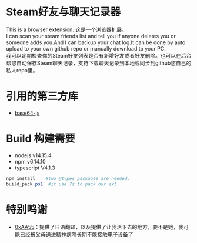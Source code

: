 # Steam好友与聊天记录器
This is a browser extension.
这是一个浏览器扩展。  
I can scan your steam friends list and tell you if anyone deletes you or someone adds you.And I can backup your chat log.It can be done by auto upload to your own github repo or manually download to your PC.    
我可以定期检查你的Steam好友列表是否有新增好友或者好友删除。也可以在后台帮您自动保存Steam聊天记录，支持下载聊天记录到本地或同步到github您自己的私人repo里。   

# 引用的第三方库
- [base64-js](https://github.com/beatgammit/base64-js)   

# Build 构建需要
- nodejs v14.15.4
- npm v6.14.10
- typescript V4.1.3
```powershell
npm install    #two @types packages are needed.
build_pack.ps1  #it use 7z to pack our ext.
```

# 特别鸣谢
- [0xAA55](https://www.0xaa55.com/)：提供了日语翻译，以及提供了让我活下去的地方，要不是她，我可能已经被父母送进精神病院长期不能接触电子设备了  
